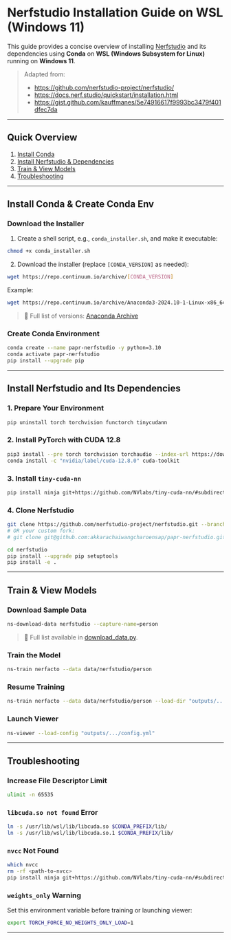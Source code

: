 # Nerfstudio Installation Guide on WSL (Windows 11)

This guide provides a concise overview of installing [Nerfstudio](https://github.com/nerfstudio-project/nerfstudio) and its dependencies using **Conda** on **WSL (Windows Subsystem for Linux)** running on **Windows 11**.

> Adapted from:
> - https://github.com/nerfstudio-project/nerfstudio/
> - https://docs.nerf.studio/quickstart/installation.html
> - https://gist.github.com/kauffmanes/5e74916617f9993bc3479f401dfec7da

---

## Quick Overview

1. [Install Conda](#install-conda--create-conda-env)  
2. [Install Nerfstudio & Dependencies](#install-nerfstudio-and-its-dependencies)  
3. [Train & View Models](#train--view-models)  
4. [Troubleshooting](#troubleshooting)

---

## Install Conda & Create Conda Env

### Download the Installer

1. Create a shell script, e.g., `conda_installer.sh`, and make it executable:

```bash
chmod +x conda_installer.sh
```

2. Download the installer (replace `[CONDA_VERSION]` as needed):

```bash
wget https://repo.continuum.io/archive/[CONDA_VERSION]
```

Example:

```bash
wget https://repo.continuum.io/archive/Anaconda3-2024.10-1-Linux-x86_64.sh
```

> 🔗 Full list of versions: [Anaconda Archive](https://repo.continuum.io/archive)

### Create Conda Environment

```bash
conda create --name papr-nerfstudio -y python=3.10
conda activate papr-nerfstudio
pip install --upgrade pip
```

---

## Install Nerfstudio and Its Dependencies

### 1. Prepare Your Environment

```bash
pip uninstall torch torchvision functorch tinycudann
```

### 2. Install PyTorch with CUDA 12.8

```bash
pip3 install --pre torch torchvision torchaudio --index-url https://download.pytorch.org/whl/nightly/cu128
conda install -c "nvidia/label/cuda-12.8.0" cuda-toolkit
```

### 3. Install `tiny-cuda-nn`

```bash
pip install ninja git+https://github.com/NVlabs/tiny-cuda-nn/#subdirectory=bindings/torch
```

### 4. Clone Nerfstudio

```bash
git clone https://github.com/nerfstudio-project/nerfstudio.git --branch v1.1.5
# OR your custom fork:
# git clone git@github.com:akkarachaiwangcharoensap/papr-nerfstudio.git

cd nerfstudio
pip install --upgrade pip setuptools
pip install -e .
```

---

## Train & View Models

### Download Sample Data

```bash
ns-download-data nerfstudio --capture-name=person
```

> 🔗 Full list available in [download_data.py](https://github.com/nerfstudio-project/nerfstudio/blob/f31f3bba12841955102f3f3846ee9f855f4a6878/nerfstudio/scripts/downloads/download_data.py#L115-L142).

### Train the Model

```bash
ns-train nerfacto --data data/nerfstudio/person
```

### Resume Training

```bash
ns-train nerfacto --data data/nerfstudio/person --load-dir "outputs/.../nerfstudio_models"
```

### Launch Viewer

```bash
ns-viewer --load-config "outputs/.../config.yml"
```

---

## Troubleshooting

### Increase File Descriptor Limit

```bash
ulimit -n 65535
```

### `libcuda.so not found` Error

```bash
ln -s /usr/lib/wsl/lib/libcuda.so $CONDA_PREFIX/lib/
ln -s /usr/lib/wsl/lib/libcuda.so.1 $CONDA_PREFIX/lib/
```

### `nvcc` Not Found

```bash
which nvcc
rm -rf <path-to-nvcc>
pip install ninja git+https://github.com/NVlabs/tiny-cuda-nn/#subdirectory=bindings/torch --no-cache-dir
```

### `weights_only` Warning

Set this environment variable before training or launching viewer:

```bash
export TORCH_FORCE_NO_WEIGHTS_ONLY_LOAD=1
```

---
